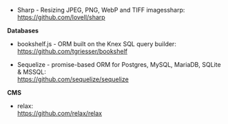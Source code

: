 - Sharp - Resizing JPEG, PNG, WebP and TIFF imagessharp:
https://github.com/lovell/sharp

**Databases**

- bookshelf.js - ORM built on the Knex SQL query builder:
<br/>https://github.com/tgriesser/bookshelf

- Sequelize -  promise-based ORM for Postgres, MySQL, MariaDB, SQLite & MSSQL:
<br/>https://github.com/sequelize/sequelize

**CMS**

- relax:
<br/>https://github.com/relax/relax
